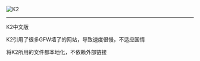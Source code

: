 ![K2](https://getk2.org/assets/files/logo/k2_logo.png)
***
K2中文版

K2引用了很多GFW墙了的网站，导致速度很慢，不适应国情

将K2所用的文件都本地化，不依赖外部链接